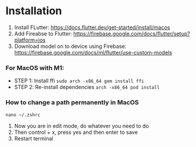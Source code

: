 # Installation
1. Install FLutter: https://docs.flutter.dev/get-started/install/macos
2. Add Fireabse to Flutter: https://firebase.google.com/docs/flutter/setup?platform=ios
3. Download model on to device using Firebase: https://firebase.google.com/docs/ml/flutter/use-custom-models

### For MacOS with M1:
- STEP 1: Install ffi ```sudo arch -x86_64 gem install ffi```
- STEP 2: Re-install dependencies ```arch -x86_64 pod install```

### How to change a path permanently in MacOS
```nano ~/.zshrc```

1. Now you are in edit mode, do whatever you need to do
2. Then control + x, press yes and then enter to save 
3. Restart terminal
